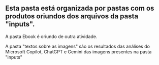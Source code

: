 ## Esta pasta está organizada por pastas com os produtos oriundos dos arquivos da pasta "inputs".

A pasta Ebook é oriundo de outra atividade.

A pasta "textos sobre as imagens" são os resultados das análises do Microsoft Copilot, ChatGPT e Gemini das imagens presentes na pasta "inputs"
